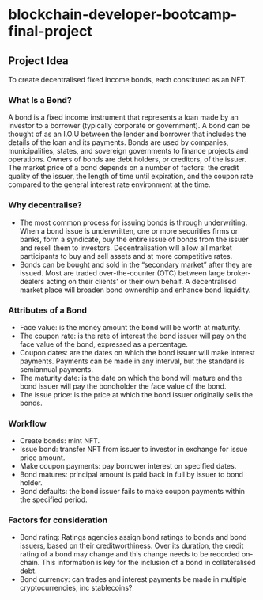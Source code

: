 # blockchain-developer-bootcamp-final-project

## Project Idea
To create decentralised fixed income bonds, each constituted as an NFT. 


### What Is a Bond?
A bond is a fixed income instrument that represents a loan made by an investor to a borrower (typically corporate or government). A bond can be thought of as an I.O.U between the lender and borrower that includes the details of the loan and its payments. Bonds are used by companies, municipalities, states, and sovereign governments to finance projects and operations. Owners of bonds are debt holders, or creditors, of the issuer.
The market price of a bond depends on a number of factors: the credit quality of the issuer, the length of time until expiration, and the coupon rate compared to the general interest rate environment at the time. 


### Why decentralise?
* The most common process for issuing bonds is through underwriting. When a bond issue is underwritten, one or more securities firms or banks, form a syndicate, buy the entire issue of bonds from the issuer and resell them to investors. Decentralisation will allow all market participants to buy and sell assets and at more competitive rates.
* Bonds can be bought and sold in the “secondary market” after they are issued. Most are traded over-the-counter (OTC) between large broker-dealers acting on their clients' or their own behalf. A decentralised market place will broaden bond ownership and enhance bond liquidity.


### Attributes of a Bond
* Face value: is the money amount the bond will be worth at maturity.
* The coupon rate: is the rate of interest the bond issuer will pay on the face value of the bond, expressed as a percentage.
* Coupon dates: are the dates on which the bond issuer will make interest payments. Payments can be made in any interval, but the standard is semiannual payments.
* The maturity date: is the date on which the bond will mature and the bond issuer will pay the bondholder the face value of the bond.
* The issue price: is the price at which the bond issuer originally sells the bonds.


### Workflow
* Create bonds: mint NFT.
* Issue bond: transfer NFT from issuer to investor in exchange for issue price amount. 
* Make coupon payments: pay borrower interest on specified dates.
* Bond matures: principal amount is paid back in full by issuer to bond holder.
* Bond defaults: the bond issuer fails to make coupon payments within the specified period.


### Factors for consideration
* Bond rating: Ratings agencies assign bond ratings to bonds and bond issuers, based on their creditworthiness. Over its duration, the credit rating of a bond may change and this change needs to be recorded on-chain. This information is key for the inclusion of a bond in collateralised debt.   
* Bond currency: can trades and interest payments be made in multiple cryptocurrencies, inc stablecoins?
